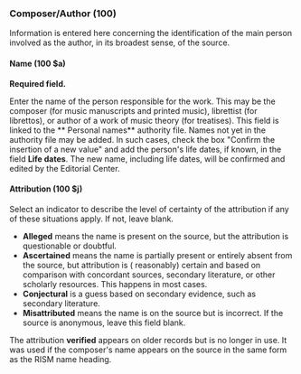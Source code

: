 ### Composer/Author (100)

Information is entered here concerning the identification of the main person involved as the author, in its broadest
sense, of the source.

#### Name (100 $a)

**Required field.**

Enter the name of the person responsible for the work. This may be the composer (for music manuscripts and printed
music), librettist (for librettos), or author of a work of music theory (for treatises). This field is linked to the **
Personal names** authority file. Names not yet in the authority file may be added. In such cases, check the box "Confirm
the insertion of a new value" and add the person's life dates, if known, in the field **Life dates**. The new name,
including life dates, will be confirmed and edited by the Editorial Center.

#### Attribution (100 $j)

Select an indicator to describe the level of certainty of the attribution if any of these situations apply. If not,
leave blank.

- **Alleged** means the name is present on the source, but the attribution is questionable or doubtful.
- **Ascertained** means the name is partially present or entirely absent from the source, but attribution is (
  reasonably) certain and based on comparison with concordant sources, secondary literature, or other scholarly
  resources. This happens in most cases.
- **Conjectural** is a guess based on secondary evidence, such as secondary literature.
- **Misattributed** means the name is on the source but is incorrect. If the source is anonymous, leave this field
  blank.

The attribution **verified** appears on older records but is no longer in use. It was used if the composer's name
appears on the source in the same form as the RISM name heading.
